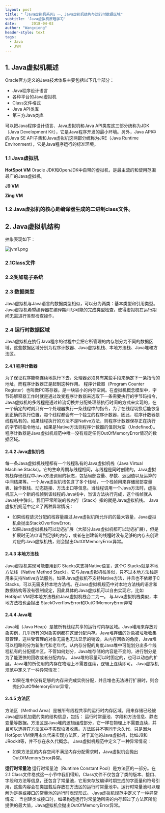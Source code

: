 ```yaml
---
layout: post
title: "「Java虚拟机系列」一、Java虚拟机结构与运行时数据区域"
subtitle: 'Java虚拟机原理学习'
date:       2018-04-03
author: "Wangxiong"
header-style: text
tags:
  - Java
  - JVM
---
```


## 1. Java虚拟机概述

Oracle官方定义的Java技术体系主要包括以下几个部分：

- Java程序设计语言
- 各种平台的Java虚拟机
- Class文件格式
- Java API类库
- 第三方Java类库

可以把Java程序设计语言、Java虚拟机和Java API类库这三部分统称为JDK（Java Development Kit），它是Java程序开发的最小环境。另外，Java API中的Java SE API子集和Java虚拟机这两部分统称为JRE（Java Runtime Environment），它是Java程序运行的标准环境。

### 1.1 Java虚拟机

**HotSpot VM**
Oracle JDK和OpenJDK中自带的虚拟机，是最主流的和使用范围最广的Java虚拟机。

**J9 VM** 

**Zing VM**

### 1.2 Java虚拟机的核心是编译器生成的二进制class文件。

## 2. Java虚拟机结构

抽象表现如下：

![jvm1.png](https://upload-images.jianshu.io/upload_images/10547376-145a46874ca7d521.png?imageMogr2/auto-orient/strip%7CimageView2/2/w/1240)

### 2.1Class文件

### 2.2类加载子系统

### 2.3 数据类型

Java虚拟机与Java语言的数据类型相似，可以分为两类：基本类型和引用类型。Java虚拟机希望编译器在编译期间尽可能的完成类型检查，使得虚拟机在运行期间无需进行类型检查操作。

### 2.4 运行时数据区域

Java虚拟机在执行Java程序的过程中会把它所管理的内存划分为不同的数据区域，这些数据区域分别为程序计数器、Java虚拟机栈、本地方法栈、Java堆和方法区。

#### 2.4.1 程序计数器

为了保证程序能够连续地执行下去，处理器必须具有某些手段来确定下一条指令的地址，而程序计数器正是起到这种作用。
程序计数器（Program Counter Register）也叫做PC寄存器，是一块较小的内存空间。在虚拟机概念模型中，字节码解释器工作时就是通过改变程序计数器来选取下一条需要执行的字节码指令，Java虚拟机的多线程是通过轮流切换并分配处理器执行时间的方式来实现的，在一个确定的时刻只有一个处理器执行一条线程中的指令，为了在线程切换后能恢复到正确的执行位置，每个线程都会有一个独立的程序计数器，因此，程序计数器是线程私有的。如果线程执行的方法不是Native方法，则程序计数器保存正在执行的字节码指令地址，如果是Native方法则程序计数器的值则为空（Undefined）。程序计数器是Java虚拟机规范中唯一没有规定任何OutOfMemoryError情况的数据区域。

#### 2.4.2 Java虚拟机栈

每一条Java虚拟机线程都有一个线程私有的Java虚拟机栈（Java Virtual Machine Stacks)。它的生命周期与线程相同，与线程是同时创建的。Java虚拟机栈存储线程中Java方法调用的状态，包括局部变量、参数、返回值以及运算的中间结果等。一个Java虚拟机栈包含了多个栈帧，一个栈帧用来存储局部变量表、操作数栈、动态链接、方法出口等信息。当线程调用一个Java方法时，虚拟机压入一个新的栈帧到该线程的Java栈中，当该方法执行完成，这个栈帧就从Java栈中弹出。我们平常所说的栈内存（Stack）指的就是Java虚拟机栈。
Java虚拟机规范中定义了两种异常情况：

- 如果线程请求分配的栈容量超过Java虚拟机所允许的的最大容量，Java虚拟机会抛出StackOverflowError。
- 如果Java虚拟机栈可以动态扩展（大部分Java虚拟机都可以动态扩展），但是扩展时无法申请到足够的内存，或者在创建新的线程时没有足够的内存去创建对应的Java虚拟机栈，则会抛出OutOfMemoryError异常。

#### 2.4.3 本地方法栈

Java虚拟机实现可能要用到C Stacks来支持Native语言，这个C Stacks就是本地方法栈（Native Method Stack）。它与Java虚拟机栈类似，只不过本地方法栈是用来支持Native方法服务。如果Java虚拟机不支持Native方法，并且也不依赖于C Stacks，可以无需支持本地方法栈。在Java虚拟机规范中对本地方法栈的语言和数据结构等没有强制规定，因此具体的Java虚拟机可以自由实现它，比如HotSpot VM将本地方法栈和Java虚拟机栈合二为一。
与Java虚拟机栈类似，本地方法栈也会抛出 StackOverflowError和OutOfMemoryError异常

#### 2.4.4 Java堆

Java堆（Java Heap）是被所有线程共享的运行时内存区域。Java堆用来存放对象实例，几乎所有的对象实例都在这里分配内存。Java堆存储的对象被垃圾收集器管理，这些受管理的对象无需也无法显示的销毁。从内存回收的角度，Java堆可以粗略的分为新生代和老年代。从内存分配的角度Java堆中可能划分出多个线程私有的分配缓冲区。不管如何划分，Java堆存储的内容是不变的，进行划分是为了能更快的回收或者分配内存。
Java堆的容量可以时固定的，也可以动态的扩展。Java堆的所使用的内存在物理上不需要连续，逻辑上连续即可。
Java虚拟机规范中定义了一种异常情况：

- 如果在堆中没有足够的内存来完成实例分配，并且堆也无法进行扩展时，则会抛出OutOfMemoryError异常。

#### 2.4.5 方法区

方法区（Method Area）是被所有线程共享的运行时内存区域。用来存储已经被Java虚拟机加载的类的结构信息，包括：
运行时常量池、字段和方法信息、静态变量等数据。方法区是Java堆的逻辑组成部分，它一样在物理上不需要连续，并且可以选择在方法区中不实现垃圾收集。方法区并不等同于永久代，只是因为HotSpot VM使用永久代来实现方法区，对于其他的Java虚拟机，比如J9和JRockit等，并不存在永久代概念。
Java虚拟机规范中定义了一种异常情况：

- 如果方法区的内存空间不满足内存分配需求时，Java虚拟机会抛出OutOfMemoryError异常。

**运行时常量池**
运行时常量池（Runtime Constant Pool）是方法区的一部分。在2.1 Class文件格式这一小节中我们得知，Class文件不仅包含了类的版本、接口、字段和方法等信息，还包含了常量池，它用来存放编译时期生成的字面量和符号引用，这些内容会在类加载后存放在方法区的运行时常量池中。运行时常量池可以理解为是类或接口的常量池的运行时表现形式。
Java虚拟机规范中定义了一种异常情况：
当创建类或接口时，如果构造运行时常量池所需的内存超过了方法区所能提供的最大值，Java虚拟机会抛出OutOfMemoryError异常。

